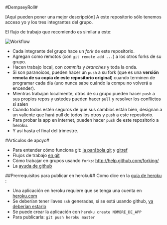 #DempseyRoll#

[Aquí pueden poner una mejor descripción]
A este repositorio sólo tenemos acceso yo y los tres integrantes del grupo.

El flujo de trabajo que recomiendo es similar a este:

![Workflow](http://whygitisbetterthanx.com/images/workflow-b.png)

* Cada integrante del grupo hace un *fork* de este repositorio.
* Agregan como remotos (con `git remote add ...`) a los otros forks de su grupo.
* Hacen trabajo local, con *commits* y *branches* y toda la onda.
* Si son paranoicos, pueden hacer un `push` a su fork (que es una **versión remota de su copia de este repositorio original**) cuando terminen de programar cada día (uno nunca sabe cuándo la compu no volverá a encender).
* Mientras trabajan localmente, otros de su grupo pueden hacer `push` a sus propios repos y ustedes pueden hacer `pull` y resolver los conflictos si salen
* Cuando todos estén seguros de que sus cambios están bien, designan a un valiente que hará pull de todos los otros y `push` a este repositorio.
* Para probar la app en internet, pueden hacer `push` de este repositorio a heroku.
* Y así hasta el final del trimestre.


#Artículos de apoyo#

* Para entender cómo funciona git: [la parábola git](http://tom.preston-werner.com/2009/05/19/the-git-parable.html) y [gitref](http://gitref.org/)
* Flujos de trabajo [en git](http://whygitisbetterthanx.com/#any-workflow)
* Cómo trabajar en grupos usando `forks`: <http://help.github.com/forking/>
* La [ayuda de github](http://help.github.com)

##Prerrequisitos para publicar en heroku##
Como dice en la [guía de heroku](http://docs.heroku.com/quickstart) :

* Una aplicación en heroku requiere que se tenga una cuenta en [heroku.com](http://heroku.com)
* Se deberían tener llaves `ssh` generadas, si se está usando github, [ya deberían estarlo](http://help.github.com/linux-key-setup/)
* Se puede crear la aplicación con `heroku create NOMBRE_DE_APP`
* Para publicarla: `git push heroku master`




